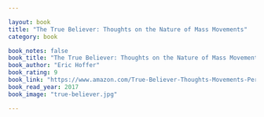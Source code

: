 ```yaml
---

layout: book
title: "The True Believer: Thoughts on the Nature of Mass Movements"
category: book

book_notes: false
book_title: "The True Believer: Thoughts on the Nature of Mass Movements"
book_author: "Eric Hoffer"
book_rating: 9
book_link: "https://www.amazon.com/True-Believer-Thoughts-Movements-Perennial/dp/0060505915"
book_read_year: 2017
book_image: "true-believer.jpg"

---
```

